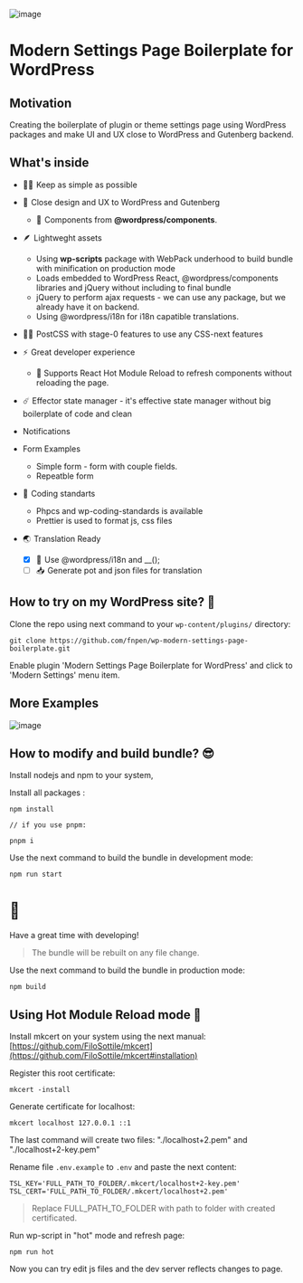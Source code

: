 ![image](https://user-images.githubusercontent.com/31767378/215863909-84b2b49c-66ac-4836-b3e7-36b3f9769445.png)

# Modern Settings Page Boilerplate for WordPress

## Motivation

Creating the boilerplate of plugin or theme settings page using WordPress packages and make UI and UX close to WordPress and Gutenberg backend.

## What's inside

* 🤹🏻  Keep as simple as possible

* 👥  Close design and UX to WordPress and Gutenberg
	* 🥞  Components from **@wordpress/components**.

* 🪶  Lightweght assets
	* Using **wp-scripts** package with WebPack underhood to build bundle with minification on production mode
	* Loads embedded to WordPress React, @wordpress/components libraries and jQuery without including to final bundle
	* jQuery to perform ajax requests - we can use any package, but we already have it on backend.
	* Using @wordpress/i18n for i18n capatible translations.

* 🧑‍🎨  PostCSS with stage-0 features to use any CSS-next features

* ⚡  Great developer experience
	* 🚀 Supports React Hot Module Reload to refresh components without reloading the page.

* ☄️ Effector state manager - it's effective state manager without big boilerplate of code and clean

* Notifications

* Form Examples
	* Simple form - form with couple fields.
	* Repeatble form

* 🔬  Coding standarts
	* Phpcs and wp-coding-standards is available
	* Prettier is used to format js, css files

* 🌏  Translation Ready
	* [x] 📝  Use @wordpress/i18n and __();
	* [ ] 📥  Generate pot and json files for translation

## How to try on my WordPress site? 🤔 

Clone the repo using next command to your `wp-content/plugins/` directory:

```
git clone https://github.com/fnpen/wp-modern-settings-page-boilerplate.git
```

Enable plugin 'Modern Settings Page Boilerplate for WordPress' and click to 'Modern Settings' menu item.

## More Examples

![image](https://user-images.githubusercontent.com/31767378/215864843-f2545b3f-3b81-46a9-8845-d4cef08c5fad.png)


## How to modify and build bundle? 😎 

Install nodejs and npm to your system,

Install all packages :

```
npm install

// if you use pnpm:

pnpm i
```

Use the next command to build the bundle in development mode:

```
npm run start
```

# 🥳 

Have a great time with developing!

> The bundle will be rebuilt on any file change.

Use the next command to build the bundle in production mode:

```
npm build
```

## Using Hot Module Reload mode 🤔 

Install mkcert on your system using the next manual: [https://github.com/FiloSottile/mkcert](https://github.com/FiloSottile/mkcert#installation)

Register this root certificate:

```
mkcert -install
```

Generate certificate for localhost:

```
mkcert localhost 127.0.0.1 ::1
```

The last command will create two files: "./localhost+2.pem" and "./localhost+2-key.pem"

Rename file `.env.example` to `.env` and paste the next content:

```
TSL_KEY='FULL_PATH_TO_FOLDER/.mkcert/localhost+2-key.pem'
TSL_CERT='FULL_PATH_TO_FOLDER/.mkcert/localhost+2.pem'
```

> Replace FULL_PATH_TO_FOLDER with path to folder with created certificated.

Run wp-script in "hot" mode and refresh page:

```
npm run hot
```

Now you can try edit js files and the dev server reflects changes to page.

